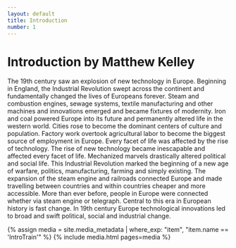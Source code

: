 ```yaml
---
layout: default
title: Introduction
number: 1
---
```

# Introduction by Matthew Kelley

The 19th century saw an explosion of new technology in Europe. Beginning in England, the Industrial Revolution swept across the continent and fundamentally changed the lives of Europeans forever. Steam and combustion engines, sewage systems, textile manufacturing and other machines and innovations emerged and became fixtures of modernity. Iron and coal powered Europe into its future and permanently altered life in the western world. Cities rose to become the dominant centers of culture and population. Factory work overtook agricultural labor to become the biggest source of employment in Europe. Every facet of life was affected by the rise of technology. The rise of new technology became inescapable and affected every facet of life. Mechanized marvels drastically altered political and social life. This Industrial Revolution marked the beginning of a new age of warfare, politics, manufacturing, farming and simply existing. The expansion of the steam engine and railroads connected Europe and made travelling between countries and within countries cheaper and more accessible. More than ever before, people in Europe were connected whether via steam engine or telegraph. Central to this era in European history is fast change. In 19th century Europe technological innovations led to broad and swift political, social and industrial change.




{% assign media = site.media_metadata | where_exp: "item", "item.name == 'IntroTrain'" %}
{% include media.html pages=media %}
